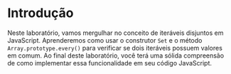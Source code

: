 # Introdução

Neste laboratório, vamos mergulhar no conceito de iteráveis disjuntos em JavaScript. Aprenderemos como usar o construtor `Set` e o método `Array.prototype.every()` para verificar se dois iteráveis possuem valores em comum. Ao final deste laboratório, você terá uma sólida compreensão de como implementar essa funcionalidade em seu código JavaScript.
